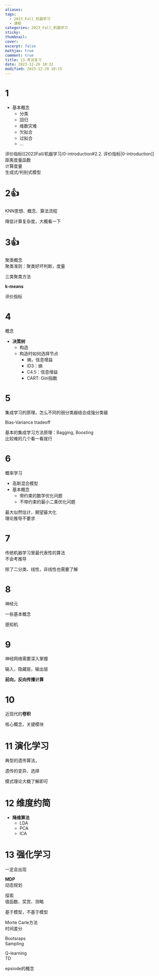 ```yaml
---
aliases: 
tags:
  - 2023_Fall_机器学习
  - 课程
categories: 2023_Fall_机器学习
sticky:
thumbnail:
cover: 
excerpt: false
mathjax: true
comment: true
title: 13-考试复习
date: 2023-12-26 18:32
modified: 2023-12-29 10:15
---
```


# 1

- 基本概念
	- 分类
	- 回归
	- 维数灾难
	- 欠拟合
	- 过拟合
	- ...

评价指标[[2023Fall/机器学习/0-introduction#2.2. 评价指标|0-introduction]]  
距离度量函数  
计算度量  
生成式/判别式模型

# 2👍

KNN思想、概念、算法流程

降低计算复杂度，大概看一下

# 3👍

聚类概念  
聚类准则：聚类好坏判断，度量

三类聚类方法

**k-means**

评价指标

# 4

概念

- **决策树**
	- 构造
	- 构造时如何选择节点
		- 熵，信息增益
		- ID3：熵
		- C4.5：信息增益
		- CART: Gini指数

# 5

集成学习的原理，怎么不同的弱分类器结合成强分类器

Bias-Variance tradeoff

基本的集成学习方法原理：Bagging, Boosting  
比较难的几个看一看就行

# 6

概率学习

- 高斯混合模型
- 基本概念
	- 带约束的数学优化问题
	- 不带约束的最小二乘优化问题

最大似然估计，期望最大化  
理论推导不要求

# 7

传统机器学习里最代表性的算法  
不会考推导

除了二分类、线性，非线性也需要了解

# 8

神经元

一些基本概念

感知机

# 9

神经网络需要深入掌握

输入，隐藏层，输出层

**前向，反向传播计算**

# 10

近现代的**卷积**

核心概念，关键模块

# 11 演化学习

典型的遗传算法，

遗传的变异、选择

模式理论大概了解即可

# 12 维度约简

- **降维算法**
	- LDA
	- PCA
	- ICA

# 13 强化学习

一定会出现

**MDP**  
动态规划

探索  
值函数、奖赏、测略

基于模型，不基于模型

Morte Carle方法  
时间差分

Bootsraps  
Sampling

Q-learning  
TD

epsiode的概念
